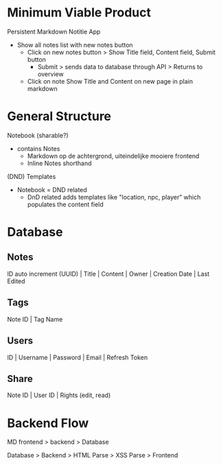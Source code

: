 # Minimum Viable Product
Persistent Markdown Notitie App

- Show all notes list with new notes button
    - Click on new notes button > Show Title field, Content field, Submit button
        - Submit > sends data to database through API > Returns to overview
    - Click on note
        Show Title and Content on new page in plain markdown

# General Structure
Notebook   (sharable?)
- contains Notes
    - Markdown op de achtergrond, uiteindelijke mooiere frontend
    - Inline Notes shorthand

(DND) Templates
- Notebook = DND related
    - DnD related adds templates like "location, npc, player" which populates the content field

# Database

## Notes
ID auto increment (UUID) | Title | Content | Owner | Creation Date | Last Edited

## Tags
Note ID | Tag Name

## Users
ID | Username | Password | Email | Refresh Token

## Share
Note ID | User ID | Rights (edit, read)

# Backend Flow
MD frontend > backend > Database

Database > Backend > HTML Parse > XSS Parse > Frontend